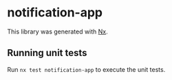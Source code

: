 # notification-app

This library was generated with [Nx](https://nx.dev).

## Running unit tests

Run `nx test notification-app` to execute the unit tests.
